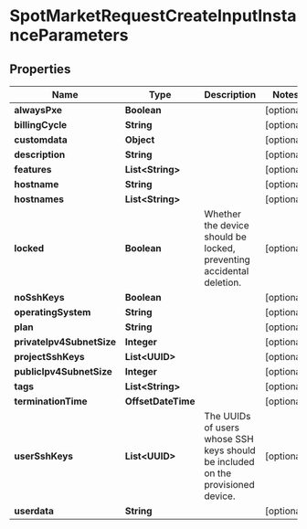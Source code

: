 

# SpotMarketRequestCreateInputInstanceParameters


## Properties

| Name | Type | Description | Notes |
|------------ | ------------- | ------------- | -------------|
|**alwaysPxe** | **Boolean** |  |  [optional] |
|**billingCycle** | **String** |  |  [optional] |
|**customdata** | **Object** |  |  [optional] |
|**description** | **String** |  |  [optional] |
|**features** | **List&lt;String&gt;** |  |  [optional] |
|**hostname** | **String** |  |  [optional] |
|**hostnames** | **List&lt;String&gt;** |  |  [optional] |
|**locked** | **Boolean** | Whether the device should be locked, preventing accidental deletion. |  [optional] |
|**noSshKeys** | **Boolean** |  |  [optional] |
|**operatingSystem** | **String** |  |  [optional] |
|**plan** | **String** |  |  [optional] |
|**privateIpv4SubnetSize** | **Integer** |  |  [optional] |
|**projectSshKeys** | **List&lt;UUID&gt;** |  |  [optional] |
|**publicIpv4SubnetSize** | **Integer** |  |  [optional] |
|**tags** | **List&lt;String&gt;** |  |  [optional] |
|**terminationTime** | **OffsetDateTime** |  |  [optional] |
|**userSshKeys** | **List&lt;UUID&gt;** | The UUIDs of users whose SSH keys should be included on the provisioned device. |  [optional] |
|**userdata** | **String** |  |  [optional] |



